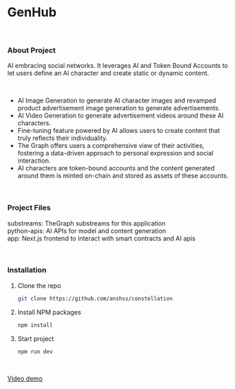# GenHub

<br/>

### About Project
AI embracing social networks. It leverages AI and Token Bound Accounts to let users define an AI character and create static or dynamic content.

<br />

- AI Image Generation to generate AI character images and revamped product advertisement image generation to generate advertisements.
- AI Video Generation to generate advertisement videos around these AI characters.
- Fine-tuning feature powered by AI allows users to create content that truly reflects their individuality.
- The Graph offers users a comprehensive view of their activities, fostering a data-driven approach to personal expression and social interaction.
- AI characters are token-bound accounts and the content generated around them is minted on-chain and stored as assets of these accounts.

<br/>

### Project Files
substreams: TheGraph substreams for this application <br />
python-apis: AI APIs for model and content generation <br />
app: Next.js frontend to interact with smart contracts and AI apis <br />

<br />

### Installation

1. Clone the repo
   ```sh
   git clone https://github.com/anshss/constellation
   
   ```
2. Install NPM packages
   ```sh
   npm install
   ```
   
3. Start project
   ```sh
   npm run dev
   ```

<br />

   [Video demo](https://youtu.be/bSFRHbp7co4?si=QKJ8Q6G8gEJoQmm5)
